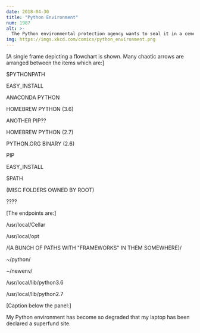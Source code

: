 ```yaml
---
date: 2018-04-30
title: "Python Environment"
num: 1987
alt: >-
  The Python environmental protection agency wants to seal it in a cement chamber, with pictorial messages to future civilizations warning them about the danger of using sudo to install random Python packages.
img: https://imgs.xkcd.com/comics/python_environment.png
---
```

[A single frame depicting a flowchart is shown. Many chaotic arrows are arranged between the items which are:]

$PYTHONPATH

EASY\_INSTALL

ANACONDA PYTHON

HOMEBREW PYTHON (3.6)

ANOTHER PIP??

HOMEBREW PYTHON (2.7)

PYTHON.ORG BINARY (2.6)

PIP

EASY\_INSTALL

$PATH

(MISC FOLDERS OWNED BY ROOT)

????

[The endpoints are:]

/usr/local/Cellar

/usr/local/opt

/(A BUNCH OF PATHS WITH "FRAMEWORKS" IN THEM SOMEWHERE)/

~/python/

~/newenv/

/usr/local/lib/python3.6

/usr/local/lib/python2.7

[Caption below the panel:]

My Python environment has become so degraded that my laptop has been declared a superfund site.